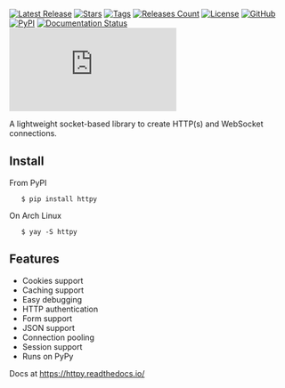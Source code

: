 [![Latest Release](https://badgen.net/github/release/jenca-adam/httpy?color=green)](https://github.com/jenca-adam/httpy/releases/latest) [![Stars](https://badgen.net/github/stars/jenca-adam/httpy?color=red)](https://github.com/jenca-adam/httpy/) [![Tags](https://badgen.net/github/tags/jenca-adam/httpy?color=cyan)](https://github.com/jenca-adam/httpy/tags) [![Releases Count](https://badgen.net/github/releases/jenca-adam/httpy?color=yellow)](https://github.com/jenca-adam/httpy/releases) [![License](https://badgen.net/github/license/jenca-adam/httpy?color=black)](https://github.com/jenca-adam/httpy/blob/main/LICENSE) [![GitHub](https://badgen.net/badge/icon/github?icon=github&label)](https://github.com/jenca-adam/httpy/) [![PyPI](https://badgen.net/badge/icon/pypi?icon=pypi&label&color=purple)](https://pypi.org/project/httpy) [![Documentation Status](https://readthedocs.org/projects/httpy/badge/?version=latest)](https://httpy.readthedocs.io/en/latest/?badge=latest) [![Size](https://badgen.net/badgesize/normal/jenca-adam/httpy/master/httpy/__init__.py)](https://github.com/jenca-adam/httpy)
      <br>

A lightweight socket-based library to create HTTP(s) and WebSocket connections.
## Install
From PyPI
```
   $ pip install httpy
```
On Arch Linux
```
   $ yay -S httpy
```
## Features
   * Cookies support
   * Caching support
   * Easy debugging
   * HTTP authentication
   * Form support
   * JSON support
   * Connection pooling
   * Session support	
   * Runs on PyPy


Docs at <https://httpy.readthedocs.io/>
